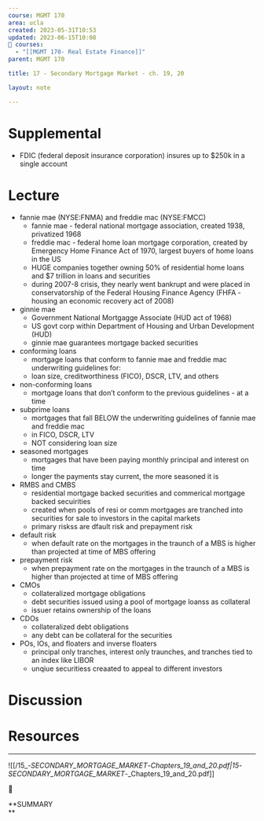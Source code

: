 ```yaml
---
course: MGMT 170
area: ucla
created: 2023-05-31T10:53
updated: 2023-06-15T10:08
📕 courses:
  - "[[MGMT 170- Real Estate Finance]]"
parent: MGMT 170

title: 17 - Secondary Mortgage Market - ch. 19, 20

layout: note

---
```

# Supplemental

- FDIC (federal deposit insurance corporation) insures up to $250k in a single account

# Lecture

- fannie mae (NYSE:FNMA) and freddie mac (NYSE:FMCC)
    - fannie mae - federal national mortgage association, created 1938, privatized 1968
    - freddie mac - federal home loan mortgage corporation, created by Emergency Home Finance Act of 1970, largest buyers of home loans in the US
    - HUGE companies together owning 50% of residential home loans and $7 trillion in loans and securities
    - during 2007-8 crisis, they nearly went bankrupt and were placed in conservatorship of the Federal Housing Finance Agency (FHFA - housing an economic recovery act of 2008)
- ginnie mae
    - Government National Mortgagge Associate (HUD act of 1968)
    - US govt corp within Department of Housing and Urban Development (HUD)
    - ginnie mae guarantees mortgage backed securities
- conforming loans
    - mortgage loans that conform to fannie mae and freddie mac underwriting guidelines for:
    - loan size, creditworthiness (FICO), DSCR, LTV, and others
- non-conforming loans
    - mortgage loans that don’t conform to the previous guidelines - at a time
- subprime loans
    - mortgages that fall BELOW the underwriting guidelines of fannie mae and freddie mac
    - in FICO, DSCR, LTV
    - NOT considering loan size
- seasoned mortgages
    - mortgages that have been paying monthly principal and interest on time
    - longer the payments stay current, the more seasoned it is
- RMBS and CMBS
    - residential mortgage backed securities and commerical mortgage backed secuirities
    - created when pools of resi or comm mortgages are tranched into securities for sale to investors in the capital markets
    - primary riskss are dfault risk and prepayment risk
- default risk
    - when default rate on the mortgages in the traunch of a MBS is higher than projected at time of MBS offering
- prepayment risk
    - when prepayment rate on the mortgages in the traunch of a MBS is higher than projected at time of MBS offering
- CMOs
    - collateralized mortgage obligations
    - debt securities issued using a pool of mortgage loanss as collateral
    - issuer retains ownership of the loans
- CDOs
    - collateralized debt obligations
    - any debt can be collateral for the securities
- POs, IOs, and floaters and inverse floaters
    - principal only tranches, interest only traunches, and tranches tied to an index like LIBOR
    - unqiue securitiess creaated to appeal to different investors

# Discussion

# Resources

---

![[/15_-_SECONDARY_MORTGAGE_MARKET_-_Chapters_19_and_20.pdf|15_-_SECONDARY_MORTGAGE_MARKET_-_Chapters_19_and_20.pdf]]

📌

**SUMMARY  
**
